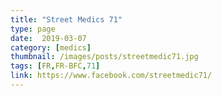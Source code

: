 ```yaml
---
title: "Street Medics 71"
type: page
date:  2019-03-07
category: [medics]
thumbnail: /images/posts/streetmedic71.jpg
tags: [FR,FR-BFC,71]
link: https://www.facebook.com/streetmedic71/
---
```


